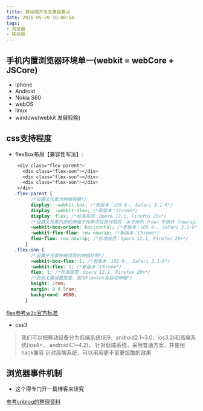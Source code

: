 ```yaml
---
title: 移动端开发及兼容要点
date: 2016-05-20 10:00:14
tags:
- 浏览器
- 移动端
---
```


## 手机内置浏览器环境单一(webkit = webCore + JSCore)
- iphone 
- Android 
- Nokia S60
- webOS 
- linux 
- windows(webkit 发展较晚)

## css支持程度
- flexBox布局【兼容性写法】: 
```css
    <div class="flex-parent">
      <div class="flex-son"></div>
      <div class="flex-son"></div>
      <div class="flex-son"></div>
    </div>
   .flex-parent {
         /*设置父元素为伸缩容器*/
         display: -webkit-box; /*老版本：iOS 6-, Safari 3.1-6*/
         display: -webkit-flex; /*新版本：Chrome*/
         display: flex; /*标准规范：Opera 12.1, Firefox 20+*/
         /*设置父元素内部的伸缩子元素项目换行规则：水平排列（row）不换行（nowrap）*/
         -webkit-box-orient: horizontal; /*老版本：iOS 6-, Safari 3.1-6*/
         -webkit-flex-flow: row nowrap; /*新版本：Chrome*/
         flex-flow: row nowrap; /*标准规范：Opera 12.1, Firefox 20+*/
       }
   .flex-son {
         /*设置子元素伸缩项目的伸缩比例*/
         -webkit-box-flex: 1; /*老版本：iOS 6-, Safari 3.1-6*/
         -webkit-flex: 1; /*新版本：Chrome*/
         flex: 1; /*标准规范：Opera 12.1, Firefox 20+*/
         /*此处无需设置宽度，因为flexbox会自动伸缩*/
         height: 2rem;
         margin: 0 0.5rem;
         background: #000;
       }    
```

[flex参考w3c官方标准](https://www.w3.org/TR/2015/WD-css-flexbox-1-20150514/)
- css3
> 我们可以把移动设备分为低端系统(IE9、android2.1~3.0、ios3.2)和高端系统(ios4+、 android4.1~4.2)，
> 针对低端系统，采用普通方案，并使用hack兼容
> 针对高端系统，可以采用更丰富更炫酷的效果

## 浏览器事件机制
- 这个得专门开一篇博客来研究

[参考cnblog的整理资料](http://www.cnblogs.com/yexiaochai/p/3462657.html)





